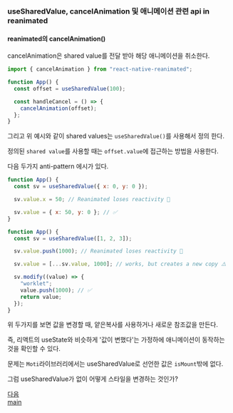 ### useSharedValue, cancelAnimation 및 애니메이션 관련 api in reanimated

#### reanimated의 cancelAnimation()

cancelAnimation은 shared value를 전달 받아 해당 애니메이션을 취소한다.

```js
import { cancelAnimation } from "react-native-reanimated";

function App() {
  const offset = useSharedValue(100);

  const handleCancel = () => {
    cancelAnimation(offset);
  };
}
```

그리고 위 예시와 같이 shared values는 `useSharedValue()`를 사용해서 정의 한다.

정의된 `shared value`를 사용할 때는 `offset.value`에 접근하는 방법을 사용한다.

다음 두가지 anti-pattern 에시가 있다.

```jsx
function App() {
  const sv = useSharedValue({ x: 0, y: 0 });

  sv.value.x = 50; // Reanimated loses reactivity 🚨

  sv.value = { x: 50, y: 0 }; // ✅
}

function App() {
  const sv = useSharedValue([1, 2, 3]);

  sv.value.push(1000); // Reanimated loses reactivity 🚨

  sv.value = [...sv.value, 1000]; // works, but creates a new copy ⚠️

  sv.modify((value) => {
    "worklet";
    value.push(1000); // ✅
    return value;
  });
}
```

위 두가지를 보면 값을 변경할 때, 얕은복사를 사용하거나 새로운 참조값을 만든다.

즉, 리액트의 useState와 비슷하게 '값이 변했다'는 가정하에 애니메이션이 동작하는 것을 확인할 수 있다.

문제는 `Moti`라이브러리에서는 useSharedValue로 선언한 값은 `isMount`밖에 없다.

그럼 useSharedValue가 없이 어떻게 스타일을 변경하는 것인가?

[다음](./motiAnimationProcess.md)<br />
[main](./index.md)
